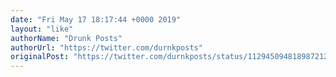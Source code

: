 ```yaml
---
date: "Fri May 17 18:17:44 +0000 2019"
layout: "like"
authorName: "Drunk Posts"
authorUrl: "https://twitter.com/durnkposts"
originalPost: "https://twitter.com/durnkposts/status/1129450948189872128"
---
```

